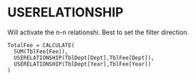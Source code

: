 # USERELATIONSHIP

Will activate the n-n relationshi. Best to set the filter direction.

```
TotalFee = CALCULATE(
  SUM(TblFee[Fee]),
  USERELATIONSHIP(TblDept[Dept],TblFee[Dept]),
  USERELATIONSHIP(TblDept[Year],TblFee[Year])
)
```
